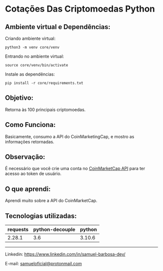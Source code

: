 # Cotações Das Criptomoedas Python
## Ambiente virtual e Dependências:
Criando ambiente virtual:
```
python3 -m venv core/venv
```

Entrando no ambiente virtual:
```
source core/venv/bin/activate
```

Instale as dependências:
```
pip install -r core/requirements.txt
```


## Objetivo:

Retorna às 100 principais criptomoedas.


## Como Funciona:

Basicamente, consumo a API do CoinMarketingCap,
e mostro as informações retornadas.


## Observação:

É necessário que você crie uma conta no [CoinMarketCap API](https://pro.coinmarketcap.com/login/)
para ter acesso ao token de usuário.


## O que aprendi:

Aprendi muito sobre a API do CoinMarketCap.


## Tecnologias utilizadas:

requests  | python-decouple | python
--------- | --------------- | ---------
2.28.1    | 3.6             | 3.10.6

---
Linkedin: <https://www.linkedin.com/in/samuel-barbosa-dev/> 

E-mail: <samueloficial@protonmail.com>
